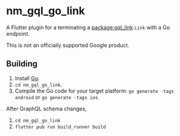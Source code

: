 # nm_gql_go_link

A Flutter plugin for a terminating a [package:gql_link][] `Link` with a Go endpoint.

[package:gql_link]: https://pub.dev/packages/gql_link

This is not an officially supported Google product.

## Building

1.  Install [Go][].
1.  `cd nm_gql_go_link`.
1.  Compile the Go code for your target platform: `go generate -tags android`
    or `go generate -tags ios`.

After GraphQL schema changes,

1.  `cd nm_gql_go_link`
1.  `flutter pub run build_runner build`

[Go]: https://golang.org

